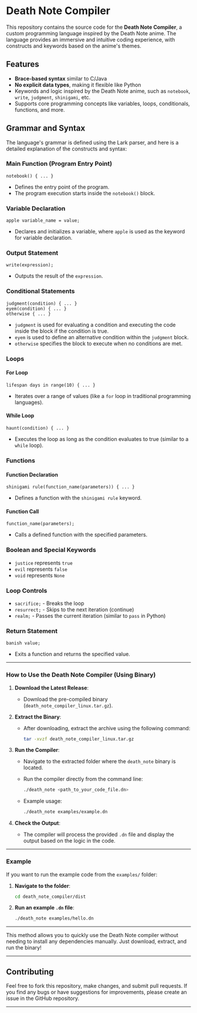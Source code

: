 # Death Note Compiler

This repository contains the source code for the **Death Note Compiler**, a custom programming language inspired by the Death Note anime. The language provides an immersive and intuitive coding experience, with constructs and keywords based on the anime's themes.

## Features
- **Brace-based syntax** similar to C/Java
- **No explicit data types**, making it flexible like Python
- Keywords and logic inspired by the Death Note anime, such as `notebook`, `write`, `judgment`, `shinigami`, etc.
- Supports core programming concepts like variables, loops, conditionals, functions, and more.

## Grammar and Syntax

The language's grammar is defined using the Lark parser, and here is a detailed explanation of the constructs and syntax:

### Main Function (Program Entry Point)
```plaintext
notebook() { ... }
```
- Defines the entry point of the program.
- The program execution starts inside the `notebook()` block.

### Variable Declaration
```plaintext
apple variable_name = value;
```
- Declares and initializes a variable, where `apple` is used as the keyword for variable declaration.

### Output Statement
```plaintext
write(expression);
```
- Outputs the result of the `expression`.

### Conditional Statements
```plaintext
judgment(condition) { ... }
eyem(condition) { ... }
otherwise { ... }
```
- `judgment` is used for evaluating a condition and executing the code inside the block if the condition is true.
- `eyem` is used to define an alternative condition within the `judgment` block.
- `otherwise` specifies the block to execute when no conditions are met.

### Loops
#### For Loop
```plaintext
lifespan days in range(10) { ... }
```
- Iterates over a range of values (like a `for` loop in traditional programming languages).

#### While Loop
```plaintext
haunt(condition) { ... }
```
- Executes the loop as long as the condition evaluates to true (similar to a `while` loop).

### Functions
#### Function Declaration
```plaintext
shinigami rule(function_name(parameters)) { ... }
```
- Defines a function with the `shinigami rule` keyword.

#### Function Call
```plaintext
function_name(parameters);
```
- Calls a defined function with the specified parameters.

### Boolean and Special Keywords
- `justice` represents `true`
- `evil` represents `false`
- `void` represents `None`

### Loop Controls
- `sacrifice;` - Breaks the loop
- `resurrect;` - Skips to the next iteration (continue)
- `realm;` - Passes the current iteration (similar to `pass` in Python)

### Return Statement
```plaintext
banish value;
```
- Exits a function and returns the specified value.

---
### How to Use the Death Note Compiler (Using Binary)

1. **Download the Latest Release**:
   - Download the pre-compiled binary (`death_note_compiler_linux.tar.gz`).

2. **Extract the Binary**:
   - After downloading, extract the archive using the following command:
     ```bash
     tar -xvzf death_note_compiler_linux.tar.gz
     ```

3. **Run the Compiler**:
   - Navigate to the extracted folder where the `death_note` binary is located.
   - Run the compiler directly from the command line:
     ```bash
     ./death_note <path_to_your_code_file.dn>
     ```

   - Example usage:
     ```bash
     ./death_note examples/example.dn
     ```

4. **Check the Output**:
   - The compiler will process the provided `.dn` file and display the output based on the logic in the code.

---

### Example

If you want to run the example code from the `examples/` folder:

1. **Navigate to the folder**:
   ```bash
   cd death_note_compiler/dist
   ```

2. **Run an example `.dn` file**:
   ```bash
   ./death_note examples/hello.dn
   ```

---

This method allows you to quickly use the Death Note compiler without needing to install any dependencies manually. Just download, extract, and run the binary!

---

## Contributing

Feel free to fork this repository, make changes, and submit pull requests. If you find any bugs or have suggestions for improvements, please create an issue in the GitHub repository.

---
